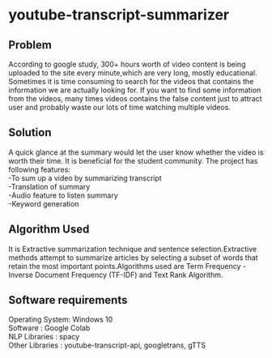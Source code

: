# youtube-transcript-summarizer

## Problem
According to google study, 300+ hours worth of video content is being uploaded to the site every minute,which are very long, mostly educational. Sometimes it is time consuming to search for the videos that contains the information we are actually looking for. If you want to find some information from the videos, many times videos contains the false content just to attract user and probably waste our lots of time watching multiple videos.

## Solution
A quick glance at the summary would let the user know whether the video is worth their time. It is beneficial for the student community. The project has following features:<br />
-To sum up a video by summarizing transcript<br />
-Translation of summary <br />
-Audio feature to listen summary<br />
-Keyword generation

## Algorithm Used
It is Extractive summarization technique and sentence selection.Extractive methods attempt to summarize articles by selecting a subset of words that retain the most important points.Algorithms used are Term Frequency - Inverse Document Frequency (TF-IDF) and Text Rank Algorithm.

## Software requirements<br />
Operating System: Windows 10<br />
Software : Google Colab<br />
NLP Libraries : spacy<br />
Other Libraries : youtube-transcript-api, googletrans, gTTS<br />
